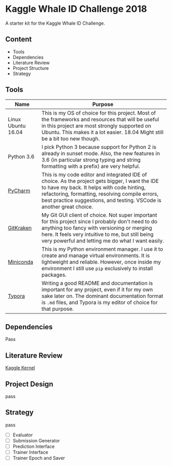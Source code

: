 # Kaggle Whale ID Challenge 2018
A starter kit for the Kaggle Whale ID Challenge.

## Content

* Tools
* Dependencies
* Literature Review
* Project Structure
* Strategy

## Tools

| Name                                          | Purpose                                                      |
| --------------------------------------------- | ------------------------------------------------------------ |
| Linux Ubuntu 16.04                            | This is my OS of choice for this project. Most of the frameworks and resources that will be useful in this project are most strongly supported on Ubuntu. This makes it a lot easier. 18.04 Might still be a bit too new though. |
| Python 3.6                                    | I pick Python 3 because support for Python 2 is already in sunset mode. Also, the new features in 3.6 (in particular strong typing and string formatting with a prefix) are very helpful. |
| [PyCharm](https://www.jetbrains.com/pycharm/) | This is my code editor and integrated IDE of choice. As the project gets bigger, I want the IDE to have my back. It helps with code hinting, refactoring, formatting, resolving compile errors, best practice suggestions, and testing. VSCode is another great choice. |
| [GitKraken](https://www.gitkraken.com/)       | My Git GUI client of choice. Not super important for this project since I probably don't need to do anything too fancy with versioning or merging here. It feels very intuitive to me, but still being very powerful and letting me do what I want easily. |
| [Miniconda](https://conda.io/miniconda.html)  | This is my Python environment manager. I use it to create and manage virtual environments. It is lightweight and reliable. However, once inside my environment I still use `pip` exclusively to install packages. |
| [Typora](https://typora.io/)                  | Writing a good README and documentation is important for any project, even if it for my own sake later on. The dominant documentation format is `.md` files, and Typora is my editor of choice for that purpose. |

## Dependencies

Pass

## Literature Review

[Kaggle Kernel](https://www.kaggle.com/martinpiotte/whale-recognition-model-with-score-0-78563/notebook)

## Project Design

pass

## Strategy

pass

- [ ] Evaluator
- [ ] Submission Generator
- [ ] Prediction Interface
- [ ] Trainer Interface
- [ ] Trainer Epoch and Saver